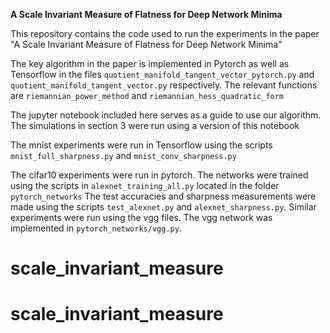 **A Scale Invariant Measure of Flatness for Deep Network Minima**

This repository contains the code used to run the experiments in the paper "A Scale Invariant Measure of Flatness for Deep Network Minima"

The key algorithm in the paper is implemented in Pytorch as well as Tensorflow in the files `quotient_manifold_tangent_vector_pytorch.py` and  `quotient_manifold_tangent_vector.py` respectively.
The relevant functions are `riemannian_power_method` and `riemannian_hess_quadratic_form`

The jupyter notebook included here serves as a guide to use our algorithm. The simulations in section 3 were run using a version of this notebook

The mnist experiments were run in Tensorflow using the scripts `mnist_full_sharpness.py` and `mnist_conv_sharpness.py`

The cifar10 experiments were run in pytorch. The networks were trained using the scripts in `alexnet_training_all.py` located in the folder `pytorch_networks`
The test accuracies and sharpness measurements were made using the scripts `test_alexnet.py` and `alexnet_sharpness.py`.
Similar experiments were run using the vgg files. The vgg network was implemented in `pytorch_networks/vgg.py`.
# scale_invariant_measure
# scale_invariant_measure
